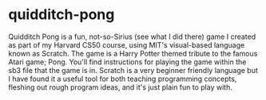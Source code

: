 # quidditch-pong

Quidditch Pong is a fun, not-so-Sirius (see what I did there) game I created as part of my Harvard CS50 course, using MIT's visual-based language known as Scratch. The game is a Harry Potter themed tribute to the famous Atari game; Pong. You'll find instructions for playing the game within the sb3 file that the game is in. Scratch is a very beginner friendly language but I have found it a useful tool for both teaching programming concepts, fleshing out rough program ideas, and it's just plain fun to play with.
